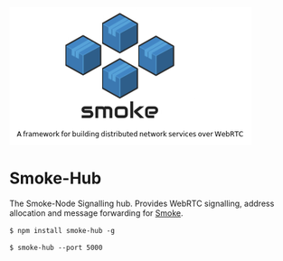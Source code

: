 ![logo](./../../docs/Logo.png)

# Smoke-Hub

The Smoke-Node Signalling hub. Provides WebRTC signalling, address allocation and message forwarding for [Smoke](https://github.com/sinclairzx81/smoke).

```
$ npm install smoke-hub -g
```
```
$ smoke-hub --port 5000
```

